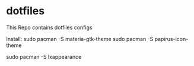 # dotfiles
This Repo contains dotfiles configs


Install: 
sudo pacman -S materia-gtk-theme
sudo pacman -S papirus-icon-theme

sudo pacman -S lxappearance
